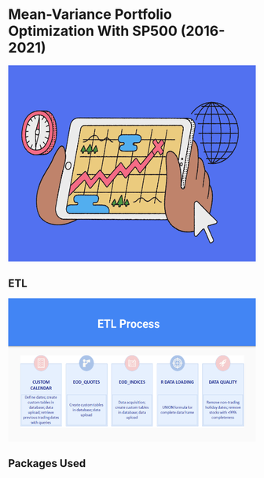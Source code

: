 # Mean-Variance Portfolio Optimization With SP500 (2016-2021)
<img src="Screenshots/stocks_image.png" width="850" height="400" />










## ETL 

<img src="Screenshots/etl_process.png" width="1010" height="292" />




## Packages Used
